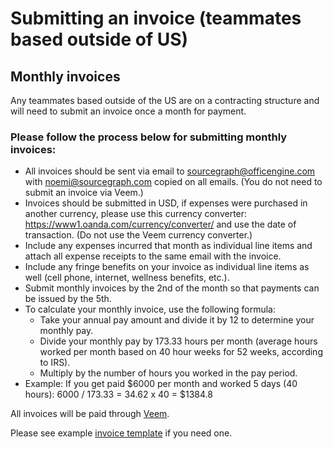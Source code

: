 # Submitting an invoice (teammates based outside of US)

## Monthly invoices

Any teammates based outside of the US are on a contracting structure and will need to submit an invoice once a month for payment. 

### Please follow the process below for submitting monthly invoices:

- All invoices should be sent via email to sourcegraph@officengine.com with noemi@sourcegraph.com copied on all emails. (You do not need to submit an invoice via Veem.)
- Invoices should be submitted in USD, if expenses were purchased in another currency, please use this currency converter: https://www1.oanda.com/currency/converter/ and use the date of transaction. (Do not use the Veem currency converter.)
- Include any expenses incurred that month as individual line items and attach all expense receipts to the same email with the invoice. 
- Include any fringe benefits on your invoice as individual line items as well (cell phone, internet, wellness benefits, etc.).
- Submit monthly invoices by the 2nd of the month so that payments can be issued by the 5th.
- To calculate your monthly invoice, use the following formula:
  - Take your annual pay amount and divide it by 12 to determine your monthly pay.
  - Divide your monthly pay by 173.33 hours per month (average hours worked per month based on 40 hour weeks for 52 weeks, according to IRS).
  - Multiply by the number of hours you worked in the pay period. 
- Example: If you get paid $6000 per month and worked 5 days (40 hours): 6000 / 173.33 = 34.62 x 40 = $1384.8 

All invoices will be paid through [Veem](https://www.veem.com/).

Please see example [invoice template](https://docs.google.com/spreadsheets/d/1EPYH0nfMSdLE1Eq83eH01SPiuMbfTMiy0W2qS0OZnuo/edit?usp=sharing) if you need one.
